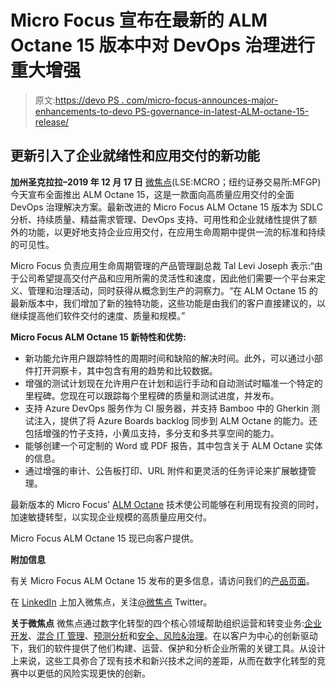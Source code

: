 # Micro Focus 宣布在最新的 ALM Octane 15 版本中对 DevOps 治理进行重大增强

> 原文:[https://devo PS . com/micro-focus-announces-major-enhancements-to-devo PS-governance-in-latest-ALM-octane-15-release/](https://devops.com/micro-focus-announces-major-enhancements-to-devops-governance-in-latest-alm-octane-15-release/)

## 更新引入了企业就绪性和应用交付的新功能

**加州圣克拉拉–2019 年 12 月 17 日** [微焦点](https://www.microfocus.com/en-us/home)(LSE:MCRO；纽约证券交易所:MFGP)今天宣布全面推出 ALM Octane 15，这是一款面向高质量应用交付的全面 DevOps 治理解决方案。最新改进的 Micro Focus ALM Octane 15 版本为 SDLC 分析、持续质量、精益需求管理、DevOps 支持、可用性和企业就绪性提供了额外的功能，以更好地支持企业应用交付，在应用生命周期中提供一流的标准和持续的可见性。

Micro Focus 负责应用生命周期管理的产品管理副总裁 Tal Levi Joseph 表示:“由于公司希望提高交付产品和应用所需的灵活性和速度，因此他们需要一个平台来定义、管理和治理活动，同时获得从概念到生产的洞察力。“在 ALM Octane 15 的最新版本中，我们增加了新的独特功能，这些功能是由我们的客户直接建议的，以继续提高他们软件交付的速度、质量和规模。”

**Micro Focus ALM Octane 15 新特性和优势:**

*   新功能允许用户跟踪特性的周期时间和缺陷的解决时间。此外，可以通过小部件打开洞察卡，其中包含有用的趋势和比较数据。
*   增强的测试计划现在允许用户在计划和运行手动和自动测试时瞄准一个特定的里程碑。您现在可以跟踪每个里程碑的质量和测试进度，并发布。
*   支持 Azure DevOps 服务作为 CI 服务器，并支持 Bamboo 中的 Gherkin 测试注入，提供了将 Azure Boards backlog 同步到 ALM Octane 的能力。还包括增强的竹子支持，小黄瓜支持，多分支和多共享空间的能力。
*   能够创建一个可定制的 Word 或 PDF 报告，其中包含关于 ALM Octane 实体的信息。
*   通过增强的审计、公告板打印、URL 附件和更灵活的任务评论来扩展敏捷管理。

最新版本的 Micro Focus' [ALM Octane](https://www.microfocus.com/media/data-sheet/alm_octane_ds.pdf) 技术使公司能够在利用现有投资的同时，加速敏捷转型，以实现企业规模的高质量应用交付。

Micro Focus ALM Octane 15 现已向客户提供。

**附加信息**

有关 Micro Focus ALM Octane 15 发布的更多信息，请访问我们的[产品页面](https://www.microfocus.com/en-us/products/alm-octane/overview)。

在 [LinkedIn](https://www.linkedin.com/company/6371/) 上加入微焦点，关注[@微焦点](https://twitter.com/MicroFocus) Twitter。

**关于微焦点**
微焦点通过数字化转型的四个核心领域帮助组织运营和转变业务:[企业开发](https://www.microfocus.com/en-us/trend/enterprise-devops)、[混合 IT 管理](https://www.microfocus.com/en-us/trend/hybrid-it-management)、[预测分析](https://www.microfocus.com/en-us/trend/predictive-analytics)和[安全、风险&治理](https://www.microfocus.com/en-us/trend/security-risk-governance)。在以客户为中心的创新驱动下，我们的软件提供了他们构建、运营、保护和分析企业所需的关键工具。从设计上来说，这些工具弥合了现有技术和新兴技术之间的差距，从而在数字化转型的竞赛中以更低的风险实现更快的创新。